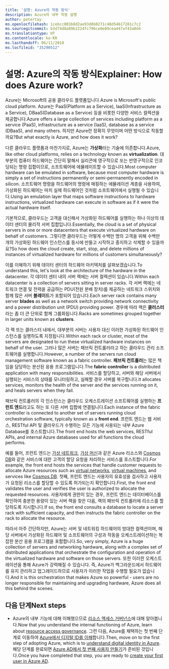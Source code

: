 ```yaml
---
title: '설명: Azure의 작동 방식'
description: Azure의 내부 작동 설명
author: petertay
ms.openlocfilehash: 1cebcc001b8d2ae93d8b0271c48d54617281c7c2
ms.sourcegitcommit: b3d74d8a89b2224fc796ce0e89cea447af43a0d4
ms.translationtype: HT
ms.contentlocale: ko-KR
ms.lasthandoff: 06/11/2018
ms.locfileid: "35290512"
---
```

# <a name="explainer-how-does-azure-work"></a><span data-ttu-id="55d71-103">설명: Azure의 작동 방식</span><span class="sxs-lookup"><span data-stu-id="55d71-103">Explainer: How does Azure work?</span></span>

<span data-ttu-id="55d71-104">Azure는 Microsoft의 공용 클라우드 플랫폼입니다.</span><span class="sxs-lookup"><span data-stu-id="55d71-104">Azure is Microsoft's public cloud platform.</span></span> <span data-ttu-id="55d71-105">Azure는 PaaS(Platform as a Service), IaaS(Infrastructure as a Service), DBaaS(Database as a Service) 등을 비롯한 다양한 서비스 컬렉션을 제공합니다.</span><span class="sxs-lookup"><span data-stu-id="55d71-105">Azure offers a large collection of services including platform as a service (PaaS), infrastructure as a service (IaaS), database as a service (DBaaS), and many others.</span></span> <span data-ttu-id="55d71-106">하지만 Azure란 정확히 무엇이며 어떤 방식으로 작동할까요?</span><span class="sxs-lookup"><span data-stu-id="55d71-106">But what exactly is Azure, and how does it work?</span></span>

<span data-ttu-id="55d71-107">다른 클라우드 플랫폼과 마찬가지로, Azure는 **가상화**라는 기술에 의존합니다.</span><span class="sxs-lookup"><span data-stu-id="55d71-107">Azure, like other cloud platforms, relies on a technology known as **virtualization**.</span></span> <span data-ttu-id="55d71-108">대부분의 컴퓨터 하드웨어는 간단히 말해서 실리콘에 영구적으로 또는 반영구적으로 인코딩되는 명령 집합이므로, 소프트웨어에 에뮬레이트할 수 있습니다.</span><span class="sxs-lookup"><span data-stu-id="55d71-108">Most computer hardware can be emulated in software, because most computer hardware is simply a set of instructions permanently or semi-permanently encoded in silicon.</span></span> <span data-ttu-id="55d71-109">소프트웨어 명령을 하드웨어의 명령에 매핑하는 에뮬레이션 계층을 사용하여, 가상화된 하드웨어는 마치 실제 하드웨어인 것처럼 소프트웨어에서 실행될 수 있습니다.</span><span class="sxs-lookup"><span data-stu-id="55d71-109">Using an emulation layer that maps software instructions to hardware instructions, virtualized hardware can execute in software as if it were the actual hardware itself.</span></span>

<span data-ttu-id="55d71-110">기본적으로, 클라우드는 고객을 대신해서 가상화된 하드웨어를 실행하는 하나 이상의 데이터 센터의 물리적 서버 집합입니다.</span><span class="sxs-lookup"><span data-stu-id="55d71-110">Essentially, the cloud is a set of physical servers in one or more datacenters that execute virtualized hardware on behalf of customers.</span></span> <span data-ttu-id="55d71-111">그렇다면 클라우드는 어떻게 수백만 명의 고객을 위해 수백만 개의 가상화된 하드웨어 인스턴스를 동시에 만들고 시작하고 중지하고 삭제할 수 있을까요?</span><span class="sxs-lookup"><span data-stu-id="55d71-111">So how does the cloud create, start, stop, and delete millions of instances of virtualized hardware for millions of customers simultaneously?</span></span>

<span data-ttu-id="55d71-112">이를 이해하기 위해 데이터 센터의 하드웨어 아키텍처를 살펴보겠습니다.</span><span class="sxs-lookup"><span data-stu-id="55d71-112">To understand this, let's look at the architecture of the hardware in the datacenter.</span></span>  <span data-ttu-id="55d71-113">각 데이터 센터 내의 서버 랙에는 서버 컬렉션이 있습니다.</span><span class="sxs-lookup"><span data-stu-id="55d71-113">Within each datacenter is a collection of servers sitting in server racks.</span></span> <span data-ttu-id="55d71-114">각 서버 랙에는 네트워크 연결 및 전력을 공급하는 PDU(전원 분배 장치)를 제공하는 네트워크 스위치와 함께 많은 서버 **블레이드**가 포함되어 있습니다.</span><span class="sxs-lookup"><span data-stu-id="55d71-114">Each server rack contains many server **blades** as well as a network switch providing network connectivity and a power distribution unit (PDU) providing power.</span></span> <span data-ttu-id="55d71-115">경우에 따라 랙은 **클러스터**라는 좀 더 큰 단위로 함께 그룹화됩니다.</span><span class="sxs-lookup"><span data-stu-id="55d71-115">Racks are sometimes grouped together in larger units known as **clusters**.</span></span> 

<span data-ttu-id="55d71-116">각 랙 또는 클러스터 내에서, 대부분의 서버는 사용자 대신 이러한 가상화된 하드웨어 인스턴스를 실행하도록 지정됩니다.</span><span class="sxs-lookup"><span data-stu-id="55d71-116">Within each rack or cluster, most of the servers are designated to run these virtualized hardware instances on behalf of the user.</span></span> <span data-ttu-id="55d71-117">그러나 많은 서버는 패브릭 컨트롤러라고 하는 클라우드 관리 소프트웨어를 실행합니다.</span><span class="sxs-lookup"><span data-stu-id="55d71-117">However, a number of the servers run cloud management software known as a fabric controller.</span></span> <span data-ttu-id="55d71-118">**패브릭 컨트롤러**는 많은 책임을 담당하는 분산된 응용 프로그램입니다.</span><span class="sxs-lookup"><span data-stu-id="55d71-118">The **fabric controller** is a distributed application with many responsibilities.</span></span> <span data-ttu-id="55d71-119">서비스를 할당하고, 서버와 해당 서버에서 실행되는 서비스의 상태를 모니터링하고, 실패할 경우 서버를 복구합니다.</span><span class="sxs-lookup"><span data-stu-id="55d71-119">It allocates services, monitors the health of the server and the services running on it, and heals servers when they fail.</span></span>

<span data-ttu-id="55d71-120">패브릭 컨트롤러의 각 인스턴스는 클라우드 오케스트레이션 소프트웨어를 실행하는 **프런트 엔드**라고도 하는 또 다른 서버 집합에 연결됩니다.</span><span class="sxs-lookup"><span data-stu-id="55d71-120">Each instance of the fabric controller is connected to another set of servers running cloud orchestration software, typically known as a **front end**.</span></span> <span data-ttu-id="55d71-121">프런트 엔드는 웹 서비스, RESTful API 및 클라우드가 수행하는 모든 기능에 사용되는 내부 Azure Database를 호스트합니다.</span><span class="sxs-lookup"><span data-stu-id="55d71-121">The front end hosts the web services, RESTful APIs, and internal Azure databases used for all functions the cloud performs.</span></span> 

<span data-ttu-id="55d71-122">예를 들어, 프런트 엔드는 [가상 네트워크][vnet], [가상 머신][vms]과 같은 Azure 리소스와 [Cosmos DB][cosmosdb]와 같은 서비스에 대한 고객의 할당 요청을 처리하는 서비스를 호스트합니다.</span><span class="sxs-lookup"><span data-stu-id="55d71-122">For example, the front end hosts the services that handle customer requests to allocate Azure resources such as [virtual networks][vnet], [virtual machines][vms], and services like [Cosmos DB][cosmosdb].</span></span> <span data-ttu-id="55d71-123">첫째, 프런트 엔드는 사용자의 유효성을 검사하고 사용자가 요청된 리소스를 할당할 수 있도록 허가되는지 확인합니다.</span><span class="sxs-lookup"><span data-stu-id="55d71-123">First, the front end validates the user and verifies the user is authorized to allocate the requested resources.</span></span> <span data-ttu-id="55d71-124">사용자에게 권한이 있는 경우, 프런트 엔드는 데이터베이스를 확인하여 충분한 용량이 있는 서버 랙을 찾은 다음, 랙의 패브릭 컨트롤러에 리소스를 할당하도록 지시합니다.</span><span class="sxs-lookup"><span data-stu-id="55d71-124">If so, the front end consults a database to locate a server rack with sufficient capacity, and then instructs the fabric controller on the rack to allocate the resource.</span></span>

<span data-ttu-id="55d71-125">따라서 아주 간단하지만, Azure는 서버 및 네트워킹 하드웨어의 방대한 컬렉션이며, 해당 서버에서 가상화된 하드웨어 및 소프트웨어의 구성과 작동을 오케스트레이션하는 복잡한 분산 응용 프로그램을 포함합니다.</span><span class="sxs-lookup"><span data-stu-id="55d71-125">So, very simply, Azure is a huge collection of servers and networking hardware, along with a complex set of distributed applications that orchestrate the configuration and operation of the virtualized hardware and software on those servers.</span></span> <span data-ttu-id="55d71-126">또한 이러한 오케스트레이션을 통해 Azure가 강력해질 수 있습니다. 즉, Azure가 백그라운드에서 하드웨어를 유지 관리하고 업그레이드하므로 사용자가 이러한 작업을 수행할 필요가 없습니다.</span><span class="sxs-lookup"><span data-stu-id="55d71-126">And it is this orchestration that makes Azure so powerful - users are no longer responsible for maintaining and upgrading hardware, Azure does all this behind the scenes.</span></span> 

## <a name="next-steps"></a><span data-ttu-id="55d71-127">다음 단계</span><span class="sxs-lookup"><span data-stu-id="55d71-127">Next steps</span></span>

* <span data-ttu-id="55d71-128">Azure의 내부 기능에 대해 이해했으므로 [리소스 액세스 거버넌스](governance-explainer.md)에 대해 알아봅니다.</span><span class="sxs-lookup"><span data-stu-id="55d71-128">Now that you understand the internal functioning of Azure, learn about [resource access governance](governance-explainer.md).</span></span> <span data-ttu-id="55d71-129">그런 다음, Azure를 채택하는 첫 번째 단계로 이동하여 [Azure에서 디지털 ID를 이해](tenant-explainer.md)합니다.</span><span class="sxs-lookup"><span data-stu-id="55d71-129">Then, move on to the first step of adopting Azure, which is to [understand digital identity in Azure](tenant-explainer.md).</span></span> <span data-ttu-id="55d71-130">해당 단계를 완료되면 [Azure AD에서 첫 번째 사용자 만들기][docs-add-users-to-aad]가 준비된 것입니다.</span><span class="sxs-lookup"><span data-stu-id="55d71-130">Once you have completed that step, you are ready to [create your first user in Azure AD][docs-add-users-to-aad].</span></span>

<!-- Links -->

[cosmosdb]: /azure/cosmos-db/introduction
[docs-add-users-to-aad]: /azure/active-directory/add-users-azure-active-directory?toc=/azure/architecture/cloud-adoption-guide/toc.json
[vms]: /azure/virtual-machines/
[vnet]: /azure/virtual-network/virtual-networks-overview
